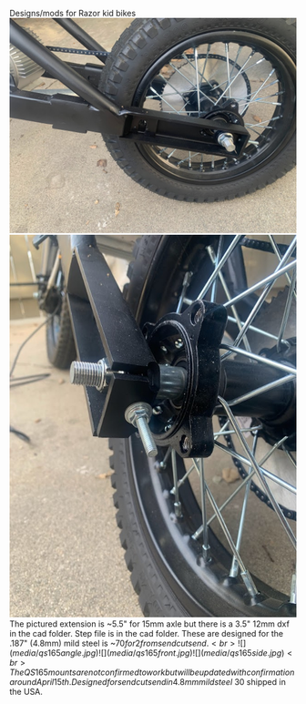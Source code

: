 Designs/mods for Razor kid bikes
![](media/side.jpg)
![](media/tension.jpg)
<br>
The pictured extension is ~5.5" for 15mm axle but there is a 3.5" 12mm dxf in the cad folder. Step file is in the cad folder. These are designed for the .187" (4.8mm) mild steel is ~$70 for 2 from sendcutsend.
<br>
![](media/qs165angle.jpg)
![](media/qs165front.jpg)
![](media/qs165side.jpg)
<br>
The QS165 mounts are not confirmed to work but will be updated with confirmation around April 15th. Designed for sendcutsend in 4.8mm mild steel ~$30 shipped in the USA.
